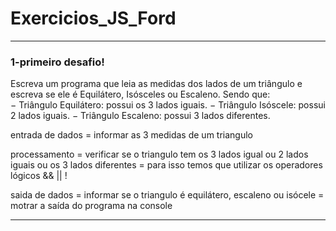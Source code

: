 # Exercicios_JS_Ford

---

### 1-primeiro desafio!

Escreva um programa que leia as medidas dos lados de um triângulo e escreva se ele é Equilátero,  Isósceles  ou  Escaleno. 
Sendo    que:    
− Triângulo    Equilátero:    possui    os    3    lados    iguais.
 − Triângulo    Isóscele:    possui    2    lados    iguais.
 − Triângulo    Escaleno:    possui    3    lados    diferentes.

entrada de dados
= informar as 3 medidas de um triangulo

processamento
= verificar se o triangulo tem os 3 lados igual ou 2 lados iguais ou os 3 lados diferentes
= para isso temos que utilizar os operadores lógicos && || ! 

saida de dados
= informar se o triangulo é equilátero, escaleno ou isócele
= motrar a saída do programa na console

---